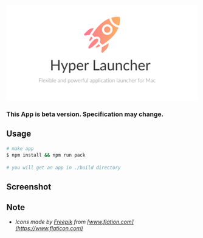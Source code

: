 ![logo](</assets/Hyper Launcher LP.png>)

### This App is beta version. Specification may change.

## Usage

```bash
# make app
$ npm install && npm run pack

# you will get an app in ./build directory
```

## Screenshot

## Note

- _Icons made by [Freepik](https://www.flaticon.com/authors/freepik) from [www.flation.com](https://www.flaticon.com)_
